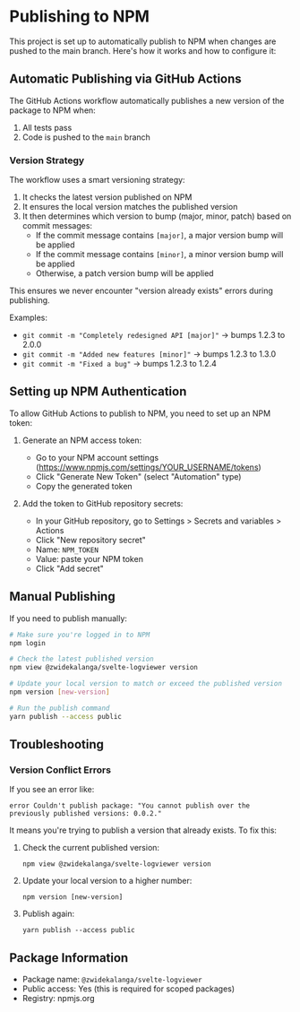 # Publishing to NPM

This project is set up to automatically publish to NPM when changes are pushed to the main branch. Here's how it works and how to configure it:

## Automatic Publishing via GitHub Actions

The GitHub Actions workflow automatically publishes a new version of the package to NPM when:

1. All tests pass
2. Code is pushed to the `main` branch

### Version Strategy

The workflow uses a smart versioning strategy:

1. It checks the latest version published on NPM
2. It ensures the local version matches the published version
3. It then determines which version to bump (major, minor, patch) based on commit messages:
   - If the commit message contains `[major]`, a major version bump will be applied
   - If the commit message contains `[minor]`, a minor version bump will be applied
   - Otherwise, a patch version bump will be applied

This ensures we never encounter "version already exists" errors during publishing.

Examples:

- `git commit -m "Completely redesigned API [major]"` -> bumps 1.2.3 to 2.0.0
- `git commit -m "Added new features [minor]"` -> bumps 1.2.3 to 1.3.0
- `git commit -m "Fixed a bug"` -> bumps 1.2.3 to 1.2.4

## Setting up NPM Authentication

To allow GitHub Actions to publish to NPM, you need to set up an NPM token:

1. Generate an NPM access token:

   - Go to your NPM account settings (https://www.npmjs.com/settings/YOUR_USERNAME/tokens)
   - Click "Generate New Token" (select "Automation" type)
   - Copy the generated token

2. Add the token to GitHub repository secrets:
   - In your GitHub repository, go to Settings > Secrets and variables > Actions
   - Click "New repository secret"
   - Name: `NPM_TOKEN`
   - Value: paste your NPM token
   - Click "Add secret"

## Manual Publishing

If you need to publish manually:

```bash
# Make sure you're logged in to NPM
npm login

# Check the latest published version
npm view @zwidekalanga/svelte-logviewer version

# Update your local version to match or exceed the published version
npm version [new-version]

# Run the publish command
yarn publish --access public
```

## Troubleshooting

### Version Conflict Errors

If you see an error like:

```
error Couldn't publish package: "You cannot publish over the previously published versions: 0.0.2."
```

It means you're trying to publish a version that already exists. To fix this:

1. Check the current published version:

   ```
   npm view @zwidekalanga/svelte-logviewer version
   ```

2. Update your local version to a higher number:

   ```
   npm version [new-version]
   ```

3. Publish again:
   ```
   yarn publish --access public
   ```

## Package Information

- Package name: `@zwidekalanga/svelte-logviewer`
- Public access: Yes (this is required for scoped packages)
- Registry: npmjs.org
